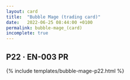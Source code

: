 ```yaml
---
layout: card
title:  "Bubble Mage (trading card)"
date:   2022-06-25 08:44:00 +0100
permalink: bubble-mage_(card)
incomplete: true
---
```


## P22 &middot; EN-003 PR

{% include templates/bubble-mage-p22.html %}